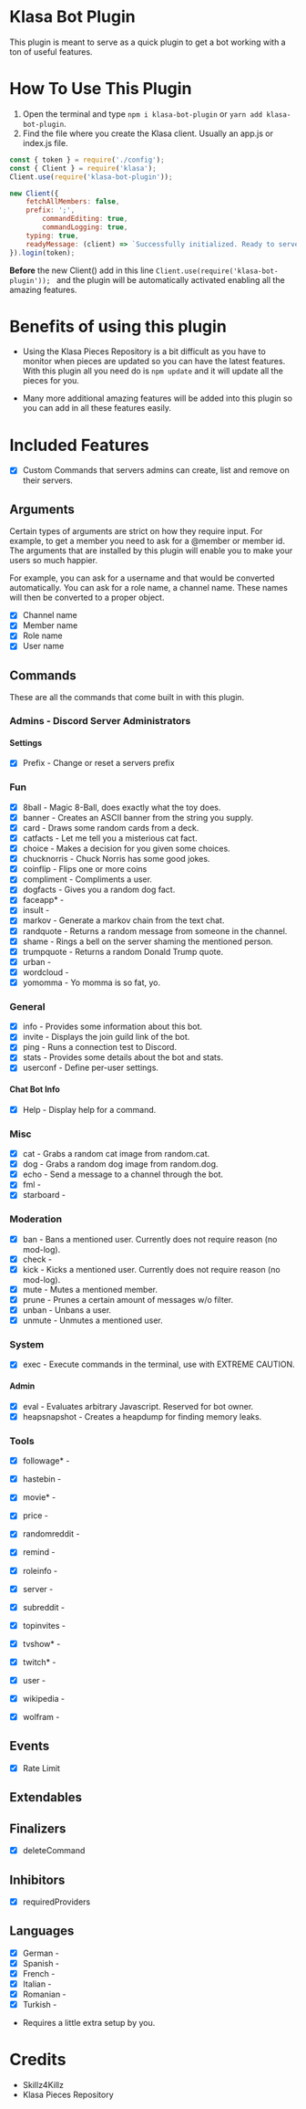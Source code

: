 # Klasa Bot Plugin

This plugin is meant to serve as a quick plugin to get a bot working with a ton of useful features.

# How To Use This Plugin

1. Open the terminal and type `npm i klasa-bot-plugin` or `yarn add klasa-bot-plugin`.
2. Find the file where you create the Klasa client. Usually an app.js or index.js file.
```js
const { token } = require('./config');
const { Client } = require('klasa');
Client.use(require('klasa-bot-plugin'));

new Client({
    fetchAllMembers: false,
    prefix: ';',
		commandEditing: true,
		commandLogging: true,
    typing: true,
    readyMessage: (client) => `Successfully initialized. Ready to serve ${client.guilds.size} guilds.`
}).login(token);
```

**Before** the new Client() add in this line `Client.use(require('klasa-bot-plugin'));
` and the plugin will be automatically activated enabling all the amazing features.

# Benefits of using this plugin

- Using the Klasa Pieces Repository is a bit difficult as you have to monitor when pieces are updated so you can have the latest features. With this plugin all you need do is `npm update` and it will update all the pieces for you.

- Many more additional amazing features will be added into this plugin so you can add in all these features easily.

# Included Features

- [x] Custom Commands that servers admins can create, list and remove on their servers.

## Arguments

Certain types of arguments are strict on how they require input. For example, to get a member you need to ask for a @member or member id. The arguments that are installed by this plugin will enable you to make your users so much happier.

For example, you can ask for a username and that would be converted automatically. You can ask for a role name, a channel name. These names will then be converted to a proper object.

- [x] Channel name
- [x] Member name
- [x] Role name
- [x] User name

## Commands

These are all the commands that come built in with this plugin.

### Admins - Discord Server Administrators

#### Settings

- [x] Prefix - Change or reset a servers prefix

### Fun

- [x] 8ball - Magic 8-Ball, does exactly what the toy does.
- [x] banner - Creates an ASCII banner from the string you supply.
- [x] card - Draws some random cards from a deck.
- [x] catfacts -  Let me tell you a misterious cat fact.
- [x] choice - Makes a decision for you given some choices.
- [x] chucknorris -  Chuck Norris has some good jokes.
- [x] coinflip - Flips one or more coins
- [x] compliment - Compliments a user.
- [x] dogfacts -  Gives you a random dog fact.
- [x] faceapp* - 
- [x] insult - 
- [x] markov - Generate a markov chain from the text chat.
- [x] randquote - Returns a random message from someone in the channel.
- [x] shame - Rings a bell on the server shaming the mentioned person.
- [x] trumpquote - Returns a random Donald Trump quote.
- [x] urban - 
- [x] wordcloud -
- [x] yomomma - Yo momma is so fat, yo.

### General

- [x] info - Provides some information about this bot.
- [x] invite - Displays the join guild link of the bot.
- [x] ping - Runs a connection test to Discord.
- [x] stats -  Provides some details about the bot and stats.
- [x] userconf - Define per-user settings.

#### Chat Bot Info

- [x] Help - Display help for a command.

### Misc

- [x] cat - Grabs a random cat image from random.cat.
- [x] dog - Grabs a random dog image from random.dog.
- [x] echo - Send a message to a channel through the bot.
- [x] fml -
- [x] starboard -

### Moderation

- [x] ban - Bans a mentioned user. Currently does not require reason (no mod-log).
- [x] check - 
- [x] kick - Kicks a mentioned user. Currently does not require reason (no mod-log).
- [x] mute - Mutes a mentioned member.
- [x] prune - Prunes a certain amount of messages w/o filter.
- [x] unban - Unbans a user.
- [x] unmute - Unmutes a mentioned user.

### System

- [x] exec - Execute commands in the terminal, use with EXTREME CAUTION.

#### Admin

- [x] eval - Evaluates arbitrary Javascript. Reserved for bot owner.
- [x] heapsnapshot - Creates a heapdump for finding memory leaks.

### Tools

- [x] followage* -
- [x] hastebin -
- [x] movie* -
- [x] price -
- [x] randomreddit -
- [x] remind -
- [x] roleinfo -
- [x] server -
- [x] subreddit -
- [x] topinvites -
- [x] tvshow* -
- [x] twitch* -
- [x] user -
- [x] wikipedia -
- [x] wolfram -


## Events

- [x] Rate Limit

## Extendables


## Finalizers

- [x] deleteCommand

## Inhibitors

- [x] requiredProviders

## Languages

- [x] German -
- [x] Spanish -
- [x] French -
- [x] Italian -
- [x] Romanian -
- [x] Turkish -

* Requires a little extra setup by you.

# Credits

- Skillz4Killz
- Klasa Pieces Repository
